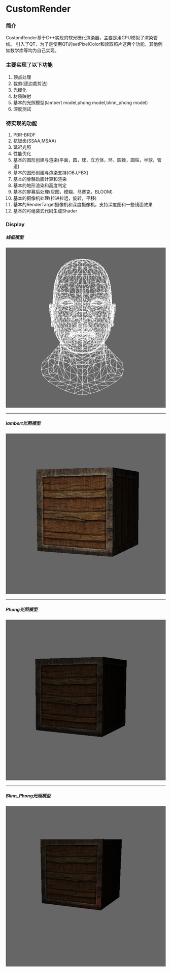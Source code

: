 # CustomRender
### 简介
CostomRender基于C++实现的软光栅化渲染器，主要是用CPU模拟了渲染管线。
引入了QT，为了是使用QT的setPixelColor和读取照片这两个功能，其他例如数学库等均为自己实现。

### 主要实现了以下功能
1. 顶点处理
2. 裁剪(逐边裁剪法)
3. 光栅化
4. 材质映射
5. 基本的光照模型(lambert model,phong model,blinn_phong model)
6. 深度测试
### 待实现的功能
1. PBR-BRDF 
2. 抗锯齿(SSAA,MSAA)
3. 延迟光照
4. 性能优化
5. 基本的图形创建与渲染(平面，圆，球，立方体，环，圆锥，圆柱，半球，管道)
6. 基本的图形创建与渲染支持(OBJ,FBX)
7. 基本的骨骼动画计算和渲染
8. 基本的地形渲染和高度判定
9. 基本的屏幕后处理(灰图，模糊，马赛克，BLOOM)
10. 基本的摄像机处理(拉进拉远，旋转，平移)
11. 基本的RenderTarget摄像机和深度摄像机，支持深度图和一些镜面效果
12. 基本的可组装式代码生成Shader
### Display

#####  线框模型
![](/photo/%E7%BA%BF%E6%A1%86.png "线框模型")  

***
#####  lambert光照模型
![](/photo/Lamert%20model.png "lambert光照模型")

***

#####  Phong光照模型
![](/photo/Phong%20model.png "Phong光照模型")

***

##### Blinn_Phong光照模型
![](/photo/Blinn_phong%20model.png "Blinn_Phong光照模型")
